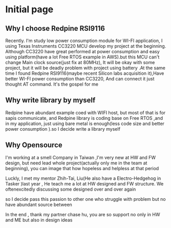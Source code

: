 # Initial page

## Why I choose Redpine RSI9116

Recently. I'm study low power consumption module for WI-FI application, I using Texas Instruments CC3220 MCU develop my project at the beginning. Although CC3220 have great performed at power consumption and easy using platform\(have a lot  Free RTOS example in AWS\).but this MCU can't change Main clock source\(just fix at 80MHz\), It will be okay with some project, but it will be deadly problem with project using battery .At the same time I found Redpine RSI9116\(maybe recent Silicon labs acquisition it\),Have better  WI-FI power consumption than CC3220, And can connect it just thought AT command. It's the gospel for me

## Why write library by myself

Redpine have abundant example coed with WIFI host, but most of that is for sapis communicate, and Redpine library is coding base on  Free RTOS ,and in my application, just using bare metal is enough\(less code size and better power consumption \).so I decide write a library myself 

## Why Opensource 

I'm working at a smell Company in Taiwan ,I'm very new at HW and FW design, but need lead  whole project\(actually only me in the team at beginning\), you can image that how hopeless and helpless at that period

 Luckly, I met my mentor  Zhih-Tai, Liu\(He also have a Electro-Hedgehog in Tasker \)last year , He teach me a lot at HW designed and FW structure. We oftenexcitedly discussing some designed over and over again 

 so I decide pass this passion to other one who struggle with problem but no have abundant  source between 

In the end , thank my partner chase hu, you are so support no only in HW and ME but also in  design ideas

